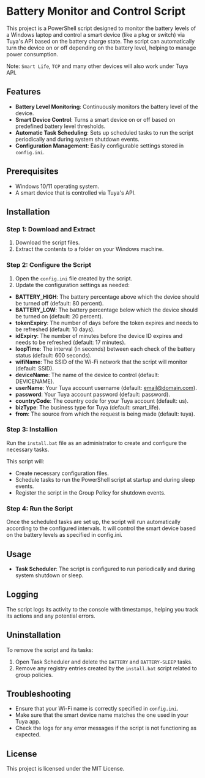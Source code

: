 # Battery Monitor and Control Script

This project is a PowerShell script designed to monitor the battery levels of a Windows laptop and control a smart device (like a plug or switch) via Tuya's API based on the battery charge state. The script can automatically turn the device on or off depending on the battery level, helping to manage power consumption.

Note: `Smart Life`, `TCP` and many other devices will also work under Tuya API.

## Features

- **Battery Level Monitoring**: Continuously monitors the battery level of the device.
- **Smart Device Control**: Turns a smart device on or off based on predefined battery level thresholds.
- **Automatic Task Scheduling**: Sets up scheduled tasks to run the script periodically and during system shutdown events.
- **Configuration Management**: Easily configurable settings stored in `config.ini`.

## Prerequisites

- Windows 10/11 operating system.
- A smart device that is controlled via Tuya's API.

## Installation

### Step 1: Download and Extract

1. Download the script files.
2. Extract the contents to a folder on your Windows machine.

### Step 2: Configure the Script

1. Open the `config.ini` file created by the script.
2. Update the configuration settings as needed:
  - **BATTERY_HIGH**: The battery percentage above which the device should be turned off (default: 80 percent).
  - **BATTERY_LOW**: The battery percentage below which the device should be turned on (default: 20 percent).
  - **tokenExpiry**: The number of days before the token expires and needs to be refreshed (default: 10 days).
  - **idExpiry**: The number of minutes before the device ID expires and needs to be refreshed (default: 17 minutes).
  - **loopTime**: The interval (in seconds) between each check of the battery status (default: 600 seconds).
  - **wifiName**: The SSID of the Wi-Fi network that the script will monitor (default: SSID).
  - **deviceName**: The name of the device to control (default: DEVICENAME).
  - **userName**: Your Tuya account username (default: email@domain.com).
  - **password**: Your Tuya account password (default: password).
  - **countryCode**: The country code for your Tuya account (default: us).
  - **bizType**: The business type for Tuya (default: smart_life).
  - **from**: The source from which the request is being made (default: tuya).

### Step 3: Installion

Run the `install.bat` file as an administrator to create and configure the necessary tasks.

This script will:
  - Create necessary configuration files.
  - Schedule tasks to run the PowerShell script at startup and during sleep events.
  - Register the script in the Group Policy for shutdown events.

### Step 4: Run the Script

Once the scheduled tasks are set up, the script will run automatically according to the configured intervals. It will control the smart device based on the battery levels as specified in config.ini.

## Usage

- **Task Scheduler**: The script is configured to run periodically and during system shutdown or sleep.

## Logging

The script logs its activity to the console with timestamps, helping you track its actions and any potential errors.

## Uninstallation

To remove the script and its tasks:

1. Open Task Scheduler and delete the `BATTERY` and `BATTERY-SLEEP` tasks.
2. Remove any registry entries created by the `install.bat` script related to group policies.

## Troubleshooting

- Ensure that your Wi-Fi name is correctly specified in `config.ini`.
- Make sure that the smart device name matches the one used in your Tuya app.
- Check the logs for any error messages if the script is not functioning as expected.

## License

This project is licensed under the MIT License.
